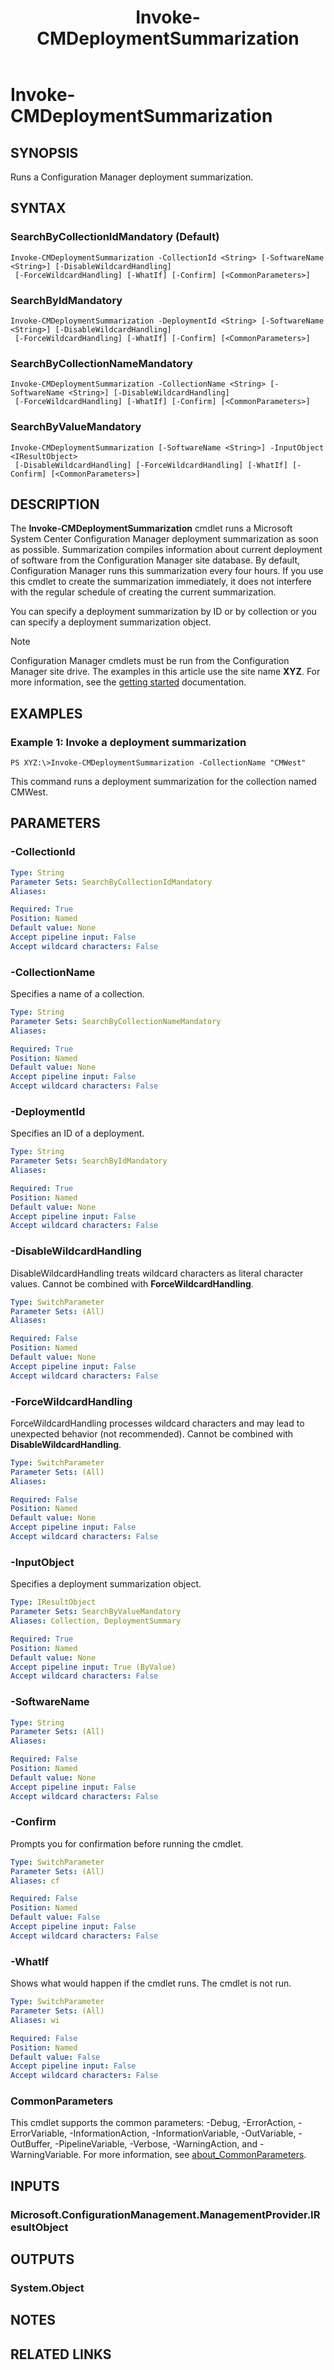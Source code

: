 ﻿---
description: Runs a Configuration Manager deployment summarization.
external help file: AdminUI.PS.Deployments.dll-Help.xml
Module Name: ConfigurationManager
ms.date: 05/05/2019
schema: 2.0.0
title: Invoke-CMDeploymentSummarization
---

# Invoke-CMDeploymentSummarization

## SYNOPSIS
Runs a Configuration Manager deployment summarization.

## SYNTAX

### SearchByCollectionIdMandatory (Default)
```
Invoke-CMDeploymentSummarization -CollectionId <String> [-SoftwareName <String>] [-DisableWildcardHandling]
 [-ForceWildcardHandling] [-WhatIf] [-Confirm] [<CommonParameters>]
```

### SearchByIdMandatory
```
Invoke-CMDeploymentSummarization -DeploymentId <String> [-SoftwareName <String>] [-DisableWildcardHandling]
 [-ForceWildcardHandling] [-WhatIf] [-Confirm] [<CommonParameters>]
```

### SearchByCollectionNameMandatory
```
Invoke-CMDeploymentSummarization -CollectionName <String> [-SoftwareName <String>] [-DisableWildcardHandling]
 [-ForceWildcardHandling] [-WhatIf] [-Confirm] [<CommonParameters>]
```

### SearchByValueMandatory
```
Invoke-CMDeploymentSummarization [-SoftwareName <String>] -InputObject <IResultObject>
 [-DisableWildcardHandling] [-ForceWildcardHandling] [-WhatIf] [-Confirm] [<CommonParameters>]
```

## DESCRIPTION
The **Invoke-CMDeploymentSummarization** cmdlet runs a Microsoft System Center Configuration Manager deployment summarization as soon as possible.
Summarization compiles information about current deployment of software from the Configuration Manager site database.
By default, Configuration Manager runs this summarization every four hours.
If you use this cmdlet to create the summarization immediately, it does not interfere with the regular schedule of creating the current summarization.

You can specify a deployment summarization by ID or by collection or you can specify a deployment summarization object.

> [!NOTE]
> Configuration Manager cmdlets must be run from the Configuration Manager site drive.
> The examples in this article use the site name **XYZ**. For more information, see the
> [getting started](/powershell/sccm/overview) documentation.

## EXAMPLES

### Example 1: Invoke a deployment summarization
```
PS XYZ:\>Invoke-CMDeploymentSummarization -CollectionName "CMWest"
```

This command runs a deployment summarization for the collection named CMWest.

## PARAMETERS

### -CollectionId
```yaml
Type: String
Parameter Sets: SearchByCollectionIdMandatory
Aliases:

Required: True
Position: Named
Default value: None
Accept pipeline input: False
Accept wildcard characters: False
```

### -CollectionName
Specifies a name of a collection.

```yaml
Type: String
Parameter Sets: SearchByCollectionNameMandatory
Aliases:

Required: True
Position: Named
Default value: None
Accept pipeline input: False
Accept wildcard characters: False
```

### -DeploymentId
Specifies an ID of a deployment.

```yaml
Type: String
Parameter Sets: SearchByIdMandatory
Aliases:

Required: True
Position: Named
Default value: None
Accept pipeline input: False
Accept wildcard characters: False
```

### -DisableWildcardHandling
DisableWildcardHandling treats wildcard characters as literal character values. Cannot be combined with **ForceWildcardHandling**.

```yaml
Type: SwitchParameter
Parameter Sets: (All)
Aliases:

Required: False
Position: Named
Default value: None
Accept pipeline input: False
Accept wildcard characters: False
```

### -ForceWildcardHandling
ForceWildcardHandling processes wildcard characters and may lead to unexpected behavior (not recommended). Cannot be combined with **DisableWildcardHandling**.

```yaml
Type: SwitchParameter
Parameter Sets: (All)
Aliases:

Required: False
Position: Named
Default value: None
Accept pipeline input: False
Accept wildcard characters: False
```

### -InputObject
Specifies a deployment summarization object.

```yaml
Type: IResultObject
Parameter Sets: SearchByValueMandatory
Aliases: Collection, DeploymentSummary

Required: True
Position: Named
Default value: None
Accept pipeline input: True (ByValue)
Accept wildcard characters: False
```

### -SoftwareName
```yaml
Type: String
Parameter Sets: (All)
Aliases:

Required: False
Position: Named
Default value: None
Accept pipeline input: False
Accept wildcard characters: False
```

### -Confirm
Prompts you for confirmation before running the cmdlet.

```yaml
Type: SwitchParameter
Parameter Sets: (All)
Aliases: cf

Required: False
Position: Named
Default value: False
Accept pipeline input: False
Accept wildcard characters: False
```

### -WhatIf
Shows what would happen if the cmdlet runs.
The cmdlet is not run.

```yaml
Type: SwitchParameter
Parameter Sets: (All)
Aliases: wi

Required: False
Position: Named
Default value: False
Accept pipeline input: False
Accept wildcard characters: False
```

### CommonParameters
This cmdlet supports the common parameters: -Debug, -ErrorAction, -ErrorVariable, -InformationAction, -InformationVariable, -OutVariable, -OutBuffer, -PipelineVariable, -Verbose, -WarningAction, and -WarningVariable. For more information, see [about_CommonParameters](https://docs.microsoft.com/powershell/module/microsoft.powershell.core/about/about_commonparameters?view=powershell-7).

## INPUTS

### Microsoft.ConfigurationManagement.ManagementProvider.IResultObject

## OUTPUTS

### System.Object
## NOTES

## RELATED LINKS
